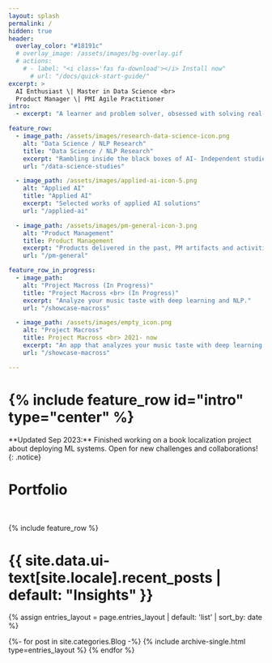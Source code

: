 ```yaml
---
layout: splash
permalink: /
hidden: true
header:
  overlay_color: "#18191c"
  # overlay_image: /assets/images/bg-overlay.gif
  # actions:
    # - label: "<i class='fas fa-download'></i> Install now"
      # url: "/docs/quick-start-guide/"
excerpt: >
  AI Enthusiast \| Master in Data Science <br>
  Product Manager \| PMI Agile Practitioner
intro: 
  - excerpt: "A learner and problem solver, obsessed with solving real-world problems.<br> <br>[About Me](/bio){: .btn .btn--primary}"

feature_row:
  - image_path: /assets/images/research-data-science-icon.png
    alt: "Data Science / NLP Research"
    title: "Data Science / NLP Research"
    excerpt: "Rambling inside the black boxes of AI- Independent studies and research in data science, with a focus in text data domain"
    url: "/data-science-studies"

  - image_path: /assets/images/applied-ai-icon-5.png
    alt: "Applied AI"
    title: "Applied AI"
    excerpt: "Selected works of applied AI solutions"
    url: "/applied-ai"

  - image_path: /assets/images/pm-general-icon-3.png
    alt: "Product Management"
    title: Product Management
    excerpt: "Products delivered in the past, PM artifacts and activities highlights"
    url: "/pm-general"

feature_row_in_progress:
  - image_path: 
    alt: "Project Macross (In Progress)"
    title: "Project Macross <br> (In Progress)"
    excerpt: "Analyze your music taste with deep learning and NLP."
    url: "/showcase-macross"

  - image_path: /assets/images/empty_icon.png
    alt: "Project Macross"
    title: Project Macross <br> 2021- now
    excerpt: "An app that analyzes your music taste with deep learning and NLP technologies."
    url: "/showcase-macross"

---
```

<h1>{% include feature_row id="intro" type="center" %}</h1>
**Updated Sep 2023:** Finished working on a book localization project about deploying ML systems. Open for new challenges and collaborations!
{: .notice}

<h1 class="archive__item-title">Portfolio</h1><br>

{% include feature_row %}

<h1 class="archive__item-title">{{ site.data.ui-text[site.locale].recent_posts | default: "Insights" }}</h1>

{% assign entries_layout = page.entries_layout | default: 'list' |  sort_by: date %}
<div class="entries-{{ entries_layout }}">
  {%- for post in site.categories.Blog -%}
    {% include archive-single.html type=entries_layout %}
  {% endfor %}
</div>